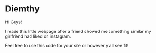 # Diemthy
Hi Guys!

I made this little webpage after a friend showed me something similar my girlfriend had liked on instagram. 

Feel free to use this code for your site or however y'all see fit! 
